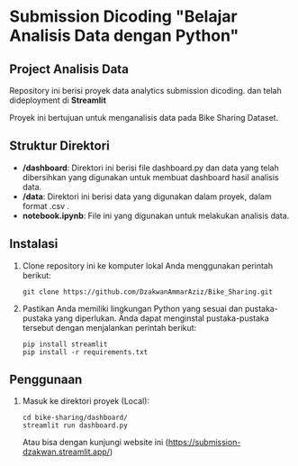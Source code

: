 # Submission Dicoding "Belajar Analisis Data dengan Python"

## Project Analisis Data

Repository ini berisi proyek data analytics submission dicoding. dan telah dideployment di **Streamlit**

Proyek ini bertujuan untuk menganalisis data pada Bike Sharing Dataset. 

## Struktur Direktori

- **/dashboard**: Direktori ini berisi file dashboard.py dan data yang telah dibersihkan yang digunakan untuk membuat dashboard hasil analisis data.
- **/data**: Direktori ini berisi data yang digunakan dalam proyek, dalam format .csv .
- **notebook.ipynb**: File ini yang digunakan untuk melakukan analisis data.

## Instalasi

1. Clone repository ini ke komputer lokal Anda menggunakan perintah berikut:

   ```
   git clone https://github.com/DzakwanAmmarAziz/Bike_Sharing.git
   ```

2. Pastikan Anda memiliki lingkungan Python yang sesuai dan pustaka-pustaka yang diperlukan. Anda dapat menginstal pustaka-pustaka tersebut dengan menjalankan perintah berikut:

    ```
    pip install streamlit
    pip install -r requirements.txt
    ```

## Penggunaan
1. Masuk ke direktori proyek (Local):

    ```shell
    cd bike-sharing/dashboard/
    streamlit run dashboard.py
    ```
    Atau bisa dengan kunjungi website ini (https://submission-dzakwan.streamlit.app/)

